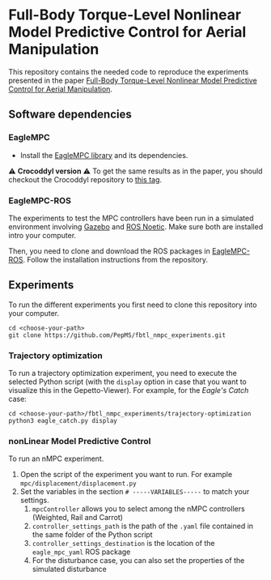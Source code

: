# Full-Body Torque-Level Nonlinear Model Predictive Control for Aerial Manipulation
This repository contains the needed code to reproduce the experiments presented in the paper [Full-Body Torque-Level Nonlinear Model Predictive Control for Aerial Manipulation](link).

## Software dependencies
### EagleMPC
- Install the [EagleMPC library](https://github.com/PepMS/eagle-mpc) and its dependencies.

:warning: **Crocoddyl version** :warning: To get the same results as in the paper, you should checkout the Crocoddyl repository to [this tag](https://github.com/PepMS/crocoddyl/releases/tag/fbtlnmpc_uam).
### EagleMPC-ROS
The experiments to test the MPC controllers have been run in a simulated environment involving [Gazebo](http://gazebosim.org/) and [ROS Noetic](http://wiki.ros.org/noetic/Installation/Ubuntu). 
Make sure both are installed intro your computer.

Then, you need to clone and download the ROS packages in [EagleMPC-ROS](https://github.com/PepMS/eagle_mpc_ros).
Follow the installation instructions from the repository.

## Experiments
To run the different experiments you first need to clone this repository into your computer.
```console
cd <choose-your-path>
git clone https://github.com/PepMS/fbtl_nmpc_experiments.git
```

### <a name="to"></a> Trajectory optimization
To run a trajectory optimization experiment, you need to execute the selected Python script (with the `display` option in case that you want to visualize this in the Gepetto-Viewer). For example, for the *Eagle's Catch* case:
```
cd <choose-your-path>/fbtl_nmpc_experiments/trajectory-optimization
python3 eagle_catch.py display
```
### <a name="mpc"></a> nonLinear Model Predictive Control
To run an nMPC experiment.
1. Open the script of the experiment you want to run. For example `mpc/displacement/displacement.py`
2. Set the variables in the section `# -----VARIABLES-----` to match your settings.
    1. `mpcController` allows you to select among the nMPC controllers (Weighted, Rail and Carrot)
    2. `controller_settings_path` is the path of the `.yaml` file contained in the same folder of the Python script
    3. `controller_settings_destination` is the location of the `eagle_mpc_yaml` ROS package
    4. For the disturbance case, you can also set the properties of the simulated disturbance


